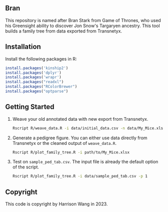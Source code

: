 ## Bran

This repository is named after Bran Stark from Game of Thrones, who used his Greensight ability to discover Jon Snow's Targaryen ancestry. This tool builds a family tree from data exported from Transnetyx.


## Installation

Install the following packages in R:

```R
install.packages('kinship2')
install.packages('dplyr')
install.packages('wrapr')
install.packages("readxl")
install.packages("RColorBrewer")
install.packages("optparse")
```

## Getting Started


1. Weave your old annotated data with new export from Transnetyx.

	```bash
	Rscript R/weave_data.R -i data/initial_data.csv -n data/My_Mice.xlsx
	```

2. Generate a pedigree figure. You can either use data directly from Transnetyx or the cleaned output of `weave_data.R`.
	
	```bash
	Rscript R/plot_family_tree.R -i path/to/My_Mice.xlsx
	```

3. Test on `sample_ped_tab.csv`. The input file is already the default option of the script.

	```bash
	Rscript R/plot_family_tree.R -i data/sample_ped_tab.csv -p 1
	```


## Copyright

This code is copyright by Harrison Wang in 2023.